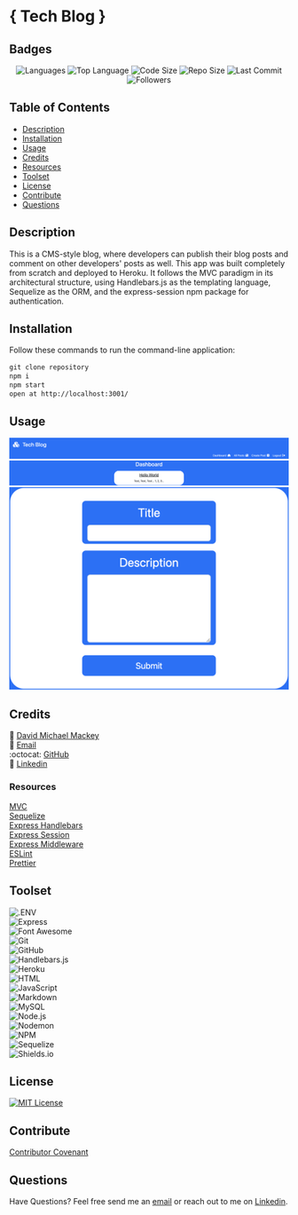 # { Tech Blog }

## Badges

<p align="center">
<img src="https://img.shields.io/github/languages/count/davidmichaelmackey/tech-blog/?color=FF9AA2&style=for-the-badge" alt="Languages" />
<img src="https://img.shields.io/github/languages/top/davidmichaelmackey/tech-blog/?color=FFB7B2&style=for-the-badge" alt="Top Language" />
<img src="https://img.shields.io/github/languages/code-size/davidmichaelmackey/tech-blog/?color=FFDAC1&style=for-the-badge" alt="Code Size" />
<img src="https://img.shields.io/github/repo-size/davidmichaelmackey/tech-blog/?color=E2F0CB&style=for-the-badge" alt="Repo Size" />
<img src="https://img.shields.io/github/last-commit/davidmichaelmackey/tech-blog/?color=B5EAD7&style=for-the-badge" alt="Last Commit" />
<img src="https://img.shields.io/github/followers/davidmichaelmackey?style=for-the-badge" alt="Followers" />
</p>

## Table of Contents

- [Description](#description)
- [Installation](#installation)
- [Usage](#usage)
- [Credits](#credits)
- [Resources](#resources)
- [Toolset](#toolset)
- [License](#license)
- [Contribute](#contribute)
- [Questions](#questions)

## Description
This is a CMS-style blog, where developers can publish their blog posts and comment on other developers' posts as well. This app was built completely from scratch and deployed to Heroku. It follows the MVC paradigm in its architectural structure, using Handlebars.js as the templating language, Sequelize as the ORM, and the express-session npm package for authentication.

## Installation
Follow these commands to run the command-line application:  

    git clone repository
    npm i
    npm start
    open at http://localhost:3001/

## Usage

  ![Usage](./public/assets/images/screenshot1.png)
  ![Usage](./public/assets/images/screenshot2.png)
  ![Usage](./public/assets/images/screenshot3.png)

## Credits

:bust_in_silhouette: [David Michael Mackey](https://www.notion.so/davidmichaelmackey/David-Mackey-a59ce61a996840d6a933e3b135673467?pvs=4)<br>
:email: [Email](mailto:davidmackey@hey.com)<br>
:octocat: [GitHub](https://github.com/davidmichaelmackey/)<br>
:briefcase: [Linkedin](https://linkedin.com/in/davidmichaelmackey/)<br>

### Resources

  [MVC](https://developer.mozilla.org/en-US/docs/Glossary/MVC)<br>
  [Sequelize](https://sequelize.org/docs/v6/core-concepts/model-basics)<br>
  [Express Handlebars](https://www.npmjs.com/package/express-handlebars)<br>
  [Express Session](https://www.npmjs.com/package/express-session)<br>
  [Express Middleware](https://expressjs.com/en/guide/using-middleware.html)<br>
  [ESLint](https://eslint.org/docs/latest/use/configure/)<br>
  [Prettier](https://prettier.io/docs/en/index.html)

## Toolset

![.ENV](https://img.shields.io/badge/.ENV-ECD53F?style=for-the-badge&logo=.ENV&logoColor=ECD53F&labelColor=gray)<br>
![Express](https://img.shields.io/badge/Express-000000?style=for-the-badge&logo=Express&logoColor=000000&labelColor=gray)<br>
![Font Awesome](https://img.shields.io/badge/Font_Awesome-528DD7?style=for-the-badge&logo=Font-Awesome&logoColor=528DD7&labelColor=gray)<br>
![Git](https://img.shields.io/badge/Git-F05032?style=for-the-badge&logo=Git&logoColor=F05032&labelColor=gray)<br>
![GitHub](https://img.shields.io/badge/GitHub-181717?style=for-the-badge&logo=GitHub&logoColor=181717&labelColor=gray)<br>
![Handlebars.js](https://img.shields.io/badge/Handlebars.js-E34F26?style=for-the-badge&logo=Handlebarsdotjs&logoColor=E34F26&labelColor=gray)<br>
![Heroku](https://img.shields.io/badge/Heroku-430098?style=for-the-badge&logo=Heroku&logoColor=430098&labelColor=gray)<br>
![HTML](https://img.shields.io/badge/HTML-E34F26?style=for-the-badge&logo=HTML5&logoColor=E34F26&labelColor=gray)<br>
![JavaScript](https://img.shields.io/badge/JavaScript-F7DF1E?style=for-the-badge&logo=JavaScript&logoColor=F7DF1E&labelColor=gray)<br>
![Markdown](https://img.shields.io/badge/Markdown-000000?style=for-the-badge&logo=Markdown&logoColor=000000&labelColor=gray)<br>
![MySQL](https://img.shields.io/badge/MySQL-4479A1?style=for-the-badge&logo=MySQL&logoColor=4479A1&labelColor=gray)<br>
![Node.js](https://img.shields.io/badge/Node.js-339933?style=for-the-badge&logo=Node.js&logoColor=339933&labelColor=gray)<br>
![Nodemon](https://img.shields.io/badge/Nodemon-76D04B?style=for-the-badge&logo=Nodemon&logoColor=76D04B&labelColor=gray)<br>
![NPM](https://img.shields.io/badge/NPM-CB3837?style=for-the-badge&logo=NPM&logoColor=CB3837&labelColor=gray)<br>
![Sequelize](https://img.shields.io/badge/Sequelize-52B0E7?style=for-the-badge&logo=Sequelize&logoColor=52B0E7&labelColor=gray)<br>
![Shields.io](https://img.shields.io/badge/Shields.io-000000?style=for-the-badge&logo=Shields.io&logoColor=000000&labelColor=gray)

## License

<a href="https://opensource.org/licenses/MIT"><img src="https://img.shields.io/badge/License-MIT-A31F34?style=for-the-badge" alt="MIT License"/></a>

## Contribute

[Contributor Covenant](https://www.contributor-covenant.org/)

## Questions

Have Questions? Feel free send me an [email](mailto:davidmackey@hey.com) or reach out to me on [Linkedin](https://linkedin.com/in/davidmichaelmackey/).
